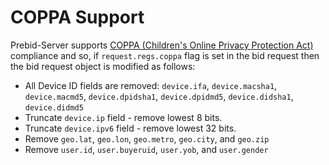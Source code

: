 # COPPA Support

Prebid-Server supports [COPPA (Children's Online Privacy Protection Act)](http://www.coppa.org/) compliance and so, if `request.regs.coppa` flag is set in the bid request then the bid request object is modified as follows:

-  All Device ID fields are removed: `device.ifa`, `device.macsha1`, `device.macmd5`, `device.dpidsha1`, `device.dpidmd5`, `device.didsha1`, `device.didmd5`
-  Truncate `device.ip` field - remove lowest 8 bits.
-  Truncate `device.ipv6` field - remove lowest 32 bits.
-  Remove `geo.lat`, `geo.lon`, `geo.metro`, `geo.city`, and `geo.zip`
-  Remove `user.id`, `user.buyeruid`, `user.yob`, and `user.gender`

